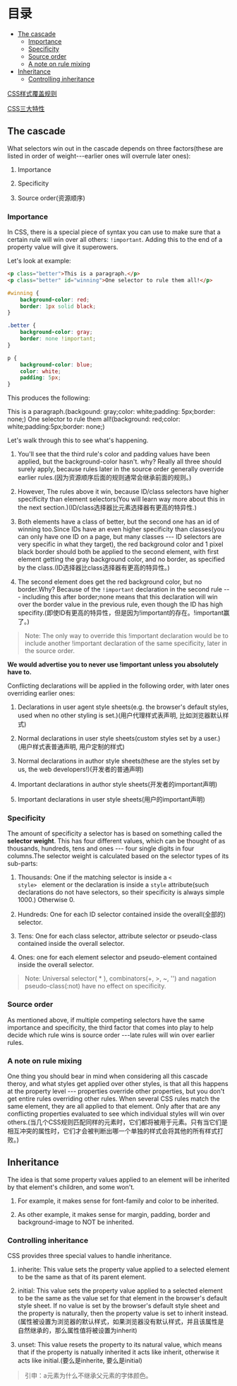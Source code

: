 # 目录

<!-- vim-markdown-toc GFM -->
* [The cascade](#the-cascade)
	* [Importance](#importance)
	* [Specificity](#specificity)
	* [Source order](#source-order)
	* [A note on rule mixing](#a-note-on-rule-mixing)
* [Inheritance](#inheritance)
	* [Controlling inheritance](#controlling-inheritance)

<!-- vim-markdown-toc -->

[CSS样式覆盖规则](http://blog.csdn.net/wl110231/article/details/7642652)

[CSS三大特性](http://bbs.520it.com/forum.php?mod=viewthread&tid=3106&extra=Array)

## The cascade

What selectors win out in the cascade depends on three factors(these are listed in order of weight---earlier ones will overrule later ones):

1. Importance

2. Specificity

3. Source order(资源顺序)

### Importance

In CSS, there is a special piece of syntax you can use to make sure that a certain rule will win over all others: <code>!important</code>. Adding this to the end of a property value will give it superowers.

Let's look at example: 

```html
<p class="better">This is a paragraph.</p>
<p class="better" id="winning">One selector to rule them all!</p>
```

```css
#winning {
	background-color: red;
	border: 1px solid black;
}

.better {
	background-color: gray;
	border: none !important;
}

p {
	background-color: blue;
	color: white;
	padding: 5px;
}
```

This produces the following:

This is a paragraph.(backgound: gray;color: white;padding: 5px;border: none;)
One selector to rule them all!(background: red;color: white;padding:5px;border: none;)


Let's walk through this to see what's happening.

1. You'll see that the third rule's color and padding values have been applied, but the background-color hasn't. why? Really all three should surely apply, because rules later in the source order generally override earlier rules.(因为资源顺序后面的规则通常会继承前面的规则。)

2. However, The rules above it win, because ID/class selectors have higher specificity than element selectors(You will learn way more about this in the next section.)(ID/class选择器比元素选择器有更高的特异性.)

3. Both elements have a class of better, but the second one has an id of winning too.Since IDs have an even higher specificity than classes(you can only have one ID on a page, but many classes --- ID selectors are very specific in what they target), the red background color and 1 pixel black border should both be applied to the second element, with first element getting the gray background color, and no border, as specified by the class.(ID选择器比class选择器有更高的特异性。)

4. The second element does get the red background color, but no border.Why? Because of the <code>!important</code> declaration in the second rule --- including this after border;none means that this declaration will win over the border value in the previous rule, even though the ID has high specifity.(即使ID有更高的特异性，但是因为!important的存在。!important赢了。)

> Note: The only way to override this !important declaration would be to include another !important declaration of the same specificity, later in the source order.

**We would advertise you to never use !important unless you absolutely have to.** 

Conflicting declarations will be applied in the following order, with later ones overriding earlier ones:

1. Declarations in user agent style sheets(e.g. the browser's default styles, used when no other styling is set.)(用户代理样式表声明, 比如浏览器默认样式)

2. Normal declarations in user style sheets(custom styles set by a user.) (用户样式表普通声明, 用户定制的样式)

3. Normal declarations in author style sheets(these are the styles set by us, the web developers!)(开发者的普通声明)

4. Important declarations in author style sheets(开发者的important声明)

5. Important declarations in user style sheets(用户的important声明)


### Specificity

The amount of specificity a selector has is based on something called the **selector weight**. This has four different values, which can be thought of as thousands, hundreds, tens and ones --- four single digits in four columns.The selector weight is calculated based on the selector types of its sub-parts:

1. Thousands: One if the matching selector is inside a <code>< style> </code> element or the declaration is inside a <code>style</code> attribute(such declarations do not have selectors, so their specificity is always simple 1000.) Otherwise 0.

2. Hundreds: One for each ID selector contained inside the overall(全部的) selector. 

3. Tens: One for each class selector, attribute selector or pseudo-class contained inside the overall selector.

4. Ones: one for each element selector and pseudo-element contained inside the overall selector.

> Note: Universal selector( * ), combinators(+, >, ~, '') and nagation pseudo-class(:not) have no effect on specificity.


### Source order

As mentioned above, if multiple competing selectors have the same importance and specificity, the third factor that comes into play to help decide which rule wins is source order ---late rules will win over earlier rules.

### A note on rule mixing

One thing you should bear in mind when considering all this cascade theroy, and what styles get applied over other styles, is that all this happens at the property level --- properties override other properties, but you don't get  entire rules overriding other rules. When several CSS rules match the same element, they are all applied to that element. Only after that are any conflicting properties evaluated to see which individual styles will win over others.(当几个CSS规则匹配同样的元素时，它们都将被用于元素。只有当它们是相互冲突的属性时，它们才会被判断出哪一个单独的样式会将其他的所有样式打败。)

## Inheritance

The idea is that some property values applied to an element will be inherited by that element's children, and some won't.

1. For example, it makes sense for font-family and color to be inherited.

2. As other example, it makes sense for margin, padding, border and background-image to NOT be inherited.


### Controlling inheritance

CSS provides three special values to handle inheritance.

1. inherite: This value sets the property value applied to a selected element to be the same as that of its parent element. 

2. initial: This value sets the property value applied to a selected element to be the same as the value set for that element in the browser's default style sheet. If no value is set by the browser's default style sheet and the property is naturally, then the property value is set to inherit instead.(属性被设置为浏览器的默认样式，如果浏览器没有默认样式，并且该属性是自然继承的，那么属性值将被设置为inherit)

3. unset: This value resets the property to its natural value, which means that if the property is natually inherited it acts like inherit, otherwise it acts like initial.(要么是inherite, 要么是initial)

> 引申：a元素为什么不继承父元素的字体颜色。